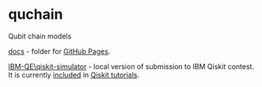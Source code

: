 # quchain
Qubit chain models

[docs](https://github.com/qubeat/quchain/tree/master/docs/) - folder for [GitHub Pages](https://qubeat.github.io/quchain/).

[IBM-QE\qiskit-simulator](https://github.com/qubeat/quchain/tree/master/IBM-QE/qiskit-simulator) - local version 
of submission to IBM Qiskit contest.   
It is currently [included](https://github.com/Qiskit/qiskit-tutorials/tree/master/community/awards/teach_me_qiskit_2018/state_distribution_in_qubit_chains)
in [Qiskit tutorials](https://github.com/Qiskit/qiskit-tutorials).
